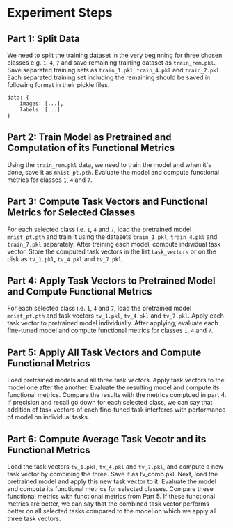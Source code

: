 # Experiment Steps
## Part 1: Split Data
We need to split the training dataset in the very beginning for three chosen classes e.g. `1`, `4`, `7` and save remaining training dataset as `train_rem.pkl`. Save separated training sets as `train_1.pkl`, `train_4.pkl` and `train_7.pkl`. Each separated training set including the remaining should be saved in following format in their pickle files.
```
data: {
    images: [...],
    labels: [...]
}
```

## Part 2: Train Model as Pretrained and Computation of its Functional Metrics
Using the `train_rem.pkl` data, we need to train the model and when it's done, save it as `mnist_pt.pth`. Evaluate the model and compute functional metrics for classes `1`, `4` and `7`.

## Part 3: Compute Task Vectors and Functional Metrics for Selected Classes
For each selected class i.e. `1`, `4` and `7`, load the pretrained model `mnist_pt.pth` and train it using the datasets `train_1.pkl`, `train_4.pkl` and `train_7.pkl` separately. After training each model, compute individual task vector. Store the computed task vectors in the list `task_vectors` or on the disk as `tv_1.pkl`, `tv_4.pkl` and `tv_7.pkl`. 

## Part 4: Apply Task Vectors to Pretrained Model and Compute Functional Metrics
For each selected class i.e. `1`, `4` and `7`, load the pretrained model `mnist_pt.pth` and task vectors `tv_1.pkl`, `tv_4.pkl` and `tv_7.pkl`. Apply each task vector to pretrained model individually. After applying, evaluate each fine-tuned model and compute functional metrics for classes `1`, `4` and `7`.

## Part 5: Apply All Task Vectors and Compute Functional Metrics
Load pretrained models and all three task vectors. Apply task vectors to the model one after the another. Evaluate the resulting model and compute its functional metrics. Compare the results with the metrics comptued in part 4. If precision and recall go down for each selected class, we can say that addition of task vectors of each fine-tuned task interferes with performance of model on individual tasks.

## Part 6: Compute Average Task Vecotr and its Functional Metrics
Load the task vectors `tv_1.pkl`, `tv_4.pkl` and `tv_7.pkl`, and compute a new task vector by combining the three. Save it as tv_comb.pkl. Next, load the pretrained model and apply this new task vector to it. Evaluate the model and compute its functional metrics for selected classes. Compare these functional metrics with functional metrics from Part 5. If these functional metrics are better, we can say that the combined task vector performs better on all selected tasks compared to the model on which we apply all three task vectors.